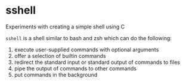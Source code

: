 # sshell

Experiments with creating a simple shell using C

`sshell` is a shell similar to bash and zsh which can do the following:
1. execute user-supplied commands with optional arguments
2. offer a selection of builtin commands
3. redirect the standard input or standard output of commands to files
4. pipe the output of commands to other commands
5. put commands in the background
